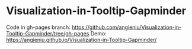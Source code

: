 # Visualization-in-Tooltip-Gapminder
Code in gh-pages branch: https://github.com/angieniu/Visualization-in-Tooltip-Gapminder/tree/gh-pages
Demo: https://angieniu.github.io/Visualization-in-Tooltip-Gapminder/
